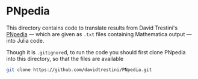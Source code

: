 # PNpedia

This directory contains code to translate results from David
Trestini's [PNpedia](https://github.com/davidtrestini/PNpedia) — which
are given as `.txt` files containing Mathematica output — into Julia
code.

Though it is `.gitignore`d, to run the code you should first clone
PNpedia into this directory, so that the files are available

```bash
git clone https://github.com/davidtrestini/PNpedia.git
```
